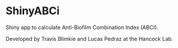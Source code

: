# ShinyABCi
Shiny app to calculate Anti-Biofilm Combination Index (ABCI).

Developed by Travis Blimkie and Lucas Pedraz at the Hancock Lab.
